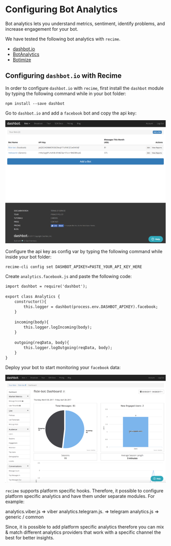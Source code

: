 # Configuring Bot Analytics

Bot analytics lets you understand metrics, sentiment, identify problems, and increase engagement for your bot.

We have tested the following bot analytics with `recime`.

  * [dashbot.io](https://www.dashbot.io/)
  * [BotAnalytics](https://botanalytics.co)
  * [Botimize](http://www.botimize.io)


## Configuring `dashbot.io` with Recime

In order to configure `dashbot.io` with `recime`, first install the `dashbot` module by typing the following command while in your bot folder:

```
npm install --save dashbot

```

Go to `dashbot.io` and  add a `facebook` bot  and copy the api key:

![](dashbot.png)


Configure the api key as config var by typing the following command while inside your bot folder:

```
recime-cli config set DASHBOT_APIKEY=PASTE_YOUR_API_KEY_HERE

```

Create `analytics.facebook.js` and paste the following code:

```
import dashbot = require('dashbot');

export class Analytics {
    constructor(){
        this.logger = dashbot(process.env.DASHBOT_APIKEY).facebook;
    }

    incoming(body){
        this.logger.logIncoming(body);
    }

    outgoing(reqData, body){
        this.logger.logOutgoing(reqData, body);
    }
}

```

Deploy your bot to start monitoring your `facebook` data:

![](dashbot-analytics.png)


`recime` supports platform specific hooks. Therefore, it possible to configure platform specific analytics and have them under separate modules. For example:

analytics.viber.js => viber
analytics.telegram.js. => telegram
analytics.js => generic / common


Since, it is possible to add platform specific analytics therefore you can mix & match different analytics providers that work with a specific channel the best for better insights.
